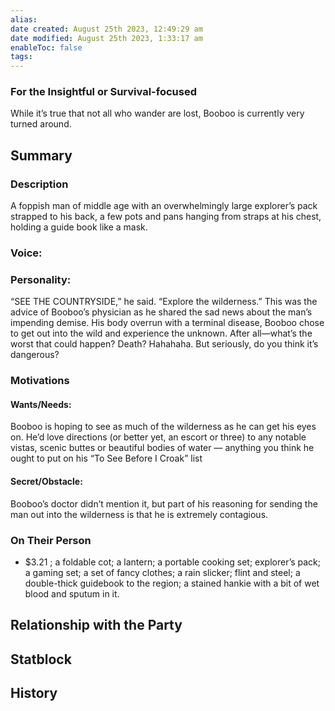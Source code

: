 ```yaml
---
alias: 
date created: August 25th 2023, 12:49:29 am
date modified: August 25th 2023, 1:33:17 am
enableToc: false
tags:
---
```

### For the Insightful or Survival-focused

While it’s true that not all who wander are lost, Booboo is currently very turned around.
## Summary

### Description
A foppish man of middle age with an overwhelmingly large explorer’s pack strapped to his back, a few pots and pans hanging from straps at his chest, holding a guide book like a mask.
### Voice:

### Personality:
“SEE THE COUNTRYSIDE,” he said. “Explore the wilderness.” This was the advice of Booboo’s physician as he shared the sad news about the man’s impending demise. His body overrun with a terminal disease, Booboo chose to get out into the wild and experience the unknown. After all—what’s the worst that could happen? Death? Hahahaha. But seriously, do you think it’s dangerous?

### Motivations

#### Wants/Needs:
Booboo is hoping to see as much of the wilderness as he can get his eyes on. He’d love directions (or better yet, an escort or three) to any notable vistas, scenic buttes or beautiful bodies of water — anything you think he ought to put on his “To See Before I Croak” list
#### Secret/Obstacle:
Booboo’s doctor didn’t mention it, but part of his reasoning for sending the man out into the wilderness is that he is extremely contagious.
### On Their Person
- $3.21 ; a foldable cot; a lantern; a portable cooking set; explorer’s pack; a gaming set; a set of fancy clothes; a rain slicker; flint and steel; a double-thick guidebook to the region; a stained hankie with a bit of wet blood and sputum in it.

## Relationship with the Party

## Statblock

## History
